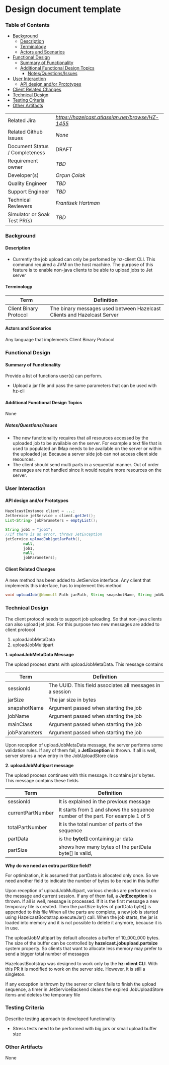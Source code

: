 # Design document template

### Table of Contents

+ [Background](#background)
  - [Description](#description)
  - [Terminology](#terminology)
  - [Actors and Scenarios](#actors-and-scenarios)
+ [Functional Design](#functional-design)
  * [Summary of Functionality](#summary-of-functionality)
  * [Additional Functional Design Topics](#additional-functional-design-topics)
    + [Notes/Questions/Issues](#notesquestionsissues)
+ [User Interaction](#user-interaction)
  - [API design and/or Prototypes](#api-design-andor-prototypes)
+ [Client Related Changes](#client-related-changes)
+ [Technical Design](#technical-design)
+ [Testing Criteria](#testing-criteria)
+ [Other Artifacts](#other-artifacts)


|                                |                                                  |
|--------------------------------|--------------------------------------------------|
| Related Jira                   | _https://hazelcast.atlassian.net/browse/HZ-1455_ |
| Related Github issues          | _None_                                           |
| Document Status / Completeness | DRAFT                                            |
| Requirement owner              | _TBD_                                            |
| Developer(s)                   | _Orçun Çolak_                                    |
| Quality Engineer               | _TBD_                                            |
| Support Engineer               | _TBD_                                            |
| Technical Reviewers            | _Frantisek Hartman_                              |
| Simulator or Soak Test PR(s)   | _TBD_                                            |

### Background
#### Description

- Currently the job upload can only be perfomed by hz-client CLI. This command required a JVM on the host machine. The purpose of this feature is to enable non-java clients to be able to upload jobs to Jet server 


#### Terminology

| Term                   | Definition                                                              |
|------------------------|-------------------------------------------------------------------------|
| Client Binary Protocol | The binary messages used between Hazelcast Clients and Hazelcast Server |

#### Actors and Scenarios

Any language that implements Client Binary Protocol

### Functional Design
#### Summary of Functionality

Provide a list of functions user(s) can perform.
- Upload a jar file and pass the same parameters that can be used with hz-cli

#### Additional Functional Design Topics

None

##### Notes/Questions/Issues

- The new functionality requires that all resources accessed by the uploaded job to be available on the server. For example a text file that is used to populated an IMap needs to be available on the server or within the uploaded jar. Because a server side job can not access client side resources.  
- The client should send multi parts in a sequential manner. Out of order messages are not handled since it would require more resources on the server.
  

### User Interaction
#### API design and/or Prototypes

```java
HazelcastInstance client = ...;
JetService jetService = client.getJet();
List<String> jobParameters = emptyList();

String job1 = "job1";
//If there is an error, throws JetException
jetService.uploadJob(getJarPath(),
        null,
        job1,
        null,
        jobParameters);
```

#### Client Related Changes
A new method has been added to JetService interface. Any client that implements this interface, has to implement this method
```java
void uploadJob(@Nonnull Path jarPath, String snapshotName, String jobName, String mainClass, List<String> jobParameters);
```

### Technical Design

The client protocol needs to support job uploading. So that non-java clients can also upload jet jobs.
For this purpose two new messages are added to client protocol

1. uploadJobMetaData
2. uploadJobMultipart

**1. uploadJobMetaData Message**

The upload process starts with uploadJobMetaData. This message contains

| Term                   | Definition                                                       |
|------------------------|------------------------------------------------------------------|
| sessionId | The UUID. This field associates all messages in a session |
| jarSize | The jar size in bytes                                            |
| snapshotName | Argument passed when starting the job                            |
| jobName | Argument passed when starting the job                            |
| mainClass | Argument passed when starting the job                            |
| jobParameters | Argument passed when starting the job                            |


Upon reception of uploadJobMetaData message, the server performs some validation rules. If any of them fail, a **JetException** is thrown. If all is well, server stores a new entry in the JobUploadStore class

**2. uploadJobMultipart message**

The upload process continues with this message. It contains jar's bytes. This message contains these fields

| Term                   | Definition                                                              |
|------------------------|-------------------------------------------------------------------------|
| sessionId | It is explained in the previous message |
| currentPartNumber | It starts from 1 and shows the sequence number of the part. For example 1 of 5 |
| totalPartNumber | It is the total number of parts of the sequence  |
| partData | is the **byte[]** containing jar data  |
| partSize | shows how many bytes of the partData byte[] is valid, |

**Why do we need an extra partSize field?** 

For optimization, it is assumed that partData is allocated only once. So we need another field to indicate the number of bytes to be read in this buffer 

Upon reception of uploadJobMultipart, various checks are performed on the message and current session. If any of them fail, a **JetException** is thrown. If all is well, message is processed.
If it is the first message a new temporary file is created. Then the partSize bytes of partData byte[] is appended to this file
When all the parts are complete, a new job is started using HazelcastBootstrap.executeJar() call. When the job starts, the jar is loaded into memory and it is not possible to delete it anymore, because it is in use.

The uploadJobMultipart by default allocates a buffer of 10_000_000 bytes. The size of the buffer can be controlled by
**hazelcast.jobupload.partsize** system property. So clients that want to allocate less memory may prefer to send a bigger total number of messages

HazelcastBootstrap was designed to work only by the **hz-client CLI**. With this PR it is modified to work on the server side. However, it is still a singleton.

If any exception is thrown by the server or client fails to finish the upload sequence, a timer in JetServiceBackend cleans the expired JobUploadStore items and deletes the temporary file

### Testing Criteria

Describe testing approach to developed functionality
- Stress tests need to be performed with big jars or small upload buffer size


### Other Artifacts

None

